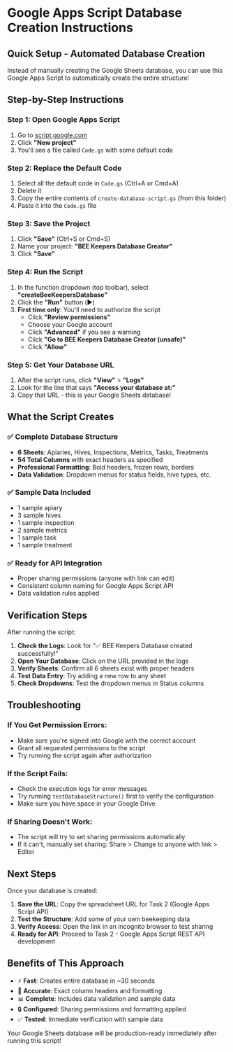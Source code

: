 # Google Apps Script Database Creation Instructions

## Quick Setup - Automated Database Creation

Instead of manually creating the Google Sheets database, you can use this Google Apps Script to automatically create the entire structure!

## Step-by-Step Instructions

### Step 1: Open Google Apps Script
1. Go to [script.google.com](https://script.google.com)
2. Click **"New project"**
3. You'll see a file called `Code.gs` with some default code

### Step 2: Replace the Default Code
1. Select all the default code in `Code.gs` (Ctrl+A or Cmd+A)
2. Delete it
3. Copy the entire contents of `create-database-script.gs` (from this folder)
4. Paste it into the `Code.gs` file

### Step 3: Save the Project
1. Click **"Save"** (Ctrl+S or Cmd+S)
2. Name your project: **"BEE Keepers Database Creator"**
3. Click **"Save"**

### Step 4: Run the Script
1. In the function dropdown (top toolbar), select **"createBeeKeepersDatabase"**
2. Click the **"Run"** button (▶️)
3. **First time only**: You'll need to authorize the script
   - Click **"Review permissions"**
   - Choose your Google account
   - Click **"Advanced"** if you see a warning
   - Click **"Go to BEE Keepers Database Creator (unsafe)"**
   - Click **"Allow"**

### Step 5: Get Your Database URL
1. After the script runs, click **"View"** > **"Logs"** 
2. Look for the line that says **"Access your database at:"**
3. Copy that URL - this is your Google Sheets database!

## What the Script Creates

### ✅ Complete Database Structure
- **6 Sheets**: Apiaries, Hives, Inspections, Metrics, Tasks, Treatments
- **54 Total Columns** with exact headers as specified
- **Professional Formatting**: Bold headers, frozen rows, borders
- **Data Validation**: Dropdown menus for status fields, hive types, etc.

### ✅ Sample Data Included
- 1 sample apiary
- 3 sample hives
- 1 sample inspection
- 2 sample metrics
- 1 sample task
- 1 sample treatment

### ✅ Ready for API Integration
- Proper sharing permissions (anyone with link can edit)
- Consistent column naming for Google Apps Script API
- Data validation rules applied

## Verification Steps

After running the script:

1. **Check the Logs**: Look for "✅ BEE Keepers Database created successfully!"
2. **Open Your Database**: Click on the URL provided in the logs
3. **Verify Sheets**: Confirm all 6 sheets exist with proper headers
4. **Test Data Entry**: Try adding a new row to any sheet
5. **Check Dropdowns**: Test the dropdown menus in Status columns

## Troubleshooting

### If You Get Permission Errors:
- Make sure you're signed into Google with the correct account
- Grant all requested permissions to the script
- Try running the script again after authorization

### If the Script Fails:
- Check the execution logs for error messages
- Try running `testDatabaseStructure()` first to verify the configuration
- Make sure you have space in your Google Drive

### If Sharing Doesn't Work:
- The script will try to set sharing permissions automatically
- If it can't, manually set sharing: Share > Change to anyone with link > Editor

## Next Steps

Once your database is created:

1. **Save the URL**: Copy the spreadsheet URL for Task 2 (Google Apps Script API)
2. **Test the Structure**: Add some of your own beekeeping data
3. **Verify Access**: Open the link in an incognito browser to test sharing
4. **Ready for API**: Proceed to Task 2 - Google Apps Script REST API development

## Benefits of This Approach

- ⚡ **Fast**: Creates entire database in ~30 seconds
- 🎯 **Accurate**: Exact column headers and formatting
- 📊 **Complete**: Includes data validation and sample data
- 🔒 **Configured**: Sharing permissions and formatting applied
- ✅ **Tested**: Immediate verification with sample data

Your Google Sheets database will be production-ready immediately after running this script!

